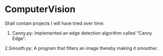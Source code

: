 # ComputerVision
Shall contain projects I will have tried over time:

1. Canny.py: Implemented an edge detection algorithm called "Canny Edge". 

2.Smooth.py: A program that filters an image thereby making it smoother.
